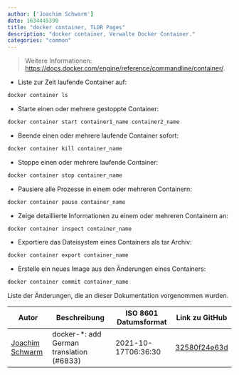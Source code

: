 ```yaml
---
author: ['Joachim Schwarm']
date: 1634445390
title: "docker container, TLDR Pages"
description: "docker container, Verwalte Docker Container."
categories: "common"
---
```

> Weitere Informationen: <https://docs.docker.com/engine/reference/commandline/container/>.

- Liste zur Zeit laufende Container auf:

```bash
docker container ls
```

- Starte einen oder mehrere gestoppte Container:

```bash
docker container start container1_name container2_name
```

- Beende einen oder mehrere laufende Container sofort:

```bash
docker container kill container_name
```

- Stoppe einen oder mehrere laufende Container:

```bash
docker container stop container_name
```

- Pausiere alle Prozesse in einem oder mehreren Containern:

```bash
docker container pause container_name
```

- Zeige detaillierte Informationen zu einem oder mehreren Containern an:

```bash
docker container inspect container_name
```

- Exportiere das Dateisystem eines Containers als tar Archiv:

```bash
docker container export container_name
```

- Erstelle ein neues Image aus den Änderungen eines Containers:

```bash
docker container commit container_name
```
Liste der Änderungen, die an dieser Dokumentation vorgenommen wurden.


Autor | Beschreibung | ISO 8601 Datumsformat | Link zu GitHub
------|-----|-----|-----
[Joachim Schwarm](mailto:joachim@schwarm.co) | docker-*: add German translation (#6833) | 2021-10-17T06:36:30 | [32580f24e63d](https://github.com/tldr-pages/tldr/commit/32580f24e63daa8abf77cffe6bc7dac55911fb3a)

